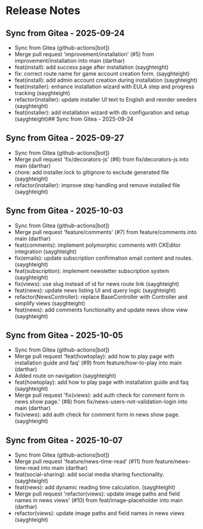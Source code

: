 # Release Notes

## Sync from Gitea - 2025-09-24
- Sync from Gitea (github-actions[bot])
- Merge pull request 'improvement/installation' (#5) from improvement/installation into main (darthar)
- feat(install): add success page after installation (sayghteight)
- fix: correct route name for game account creation form. (sayghteight)
- feat(install): add admin account creation during installation (sayghteight)
- feat(installer): enhance installation wizard with EULA step and progress tracking (sayghteight)
- refactor(installer): update installer UI text to English and reorder seeders (sayghteight)
- feat(installer): add installation wizard with db configuration and setup (sayghteight)## Sync from Gitea - 2025-09-24

## Sync from Gitea - 2025-09-27
- Sync from Gitea (github-actions[bot])
- Merge pull request 'fix/decorators-js' (#6) from fix/decorators-js into main (darthar)
- chore: add installer.lock to gitignore to exclude generated file (sayghteight)
- refactor(installer): improve step handling and remove installed file (sayghteight)

## Sync from Gitea - 2025-10-03
- Sync from Gitea (github-actions[bot])
- Merge pull request 'feature/comments' (#7) from feature/comments into main (darthar)
- feat(comments): implement polymorphic comments with CKEditor integration (sayghteight)
- fix(emails): update subscription confirmation email content and routes. (sayghteight)
- feat(subscription): implement newsletter subscription system (sayghteight)
- fix(views): use slug instead of id for news route link (sayghteight)
- feat(news): update news listing UI and query logic (sayghteight)
- refactor(NewsController): replace BaseController with Controller and simplify views (sayghteight)
- feat(news): add comments functionality and update news show view (sayghteight)
## Sync from Gitea - 2025-10-05
- Sync from Gitea (github-actions[bot])
- Merge pull request 'feat(howtoplay): add how to play page with installation guide and faq' (#9) from feature/how-to-play into main (darthar)
- Added route on navigation (sayghteight)
- feat(howtoplay): add how to play page with installation guide and faq (sayghteight)
- Merge pull request 'fix(views): add auth check for comment form in news show page.' (#8) from fix/news-users-not-validation-login into main (darthar)
- fix(views): add auth check for comment form in news show page. (sayghteight)
## Sync from Gitea - 2025-10-07
- Sync from Gitea (github-actions[bot])
- Merge pull request 'feature/news-time-read' (#11) from feature/news-time-read into main (darthar)
- feat(social-sharing): add social media sharing functionality. (sayghteight)
- feat(news): add dynamic reading time calculation. (sayghteight)
- Merge pull request 'refactor(views): update image paths and field names in news views' (#10) from feat/image-placeholder into main (darthar)
- refactor(views): update image paths and field names in news views (sayghteight)
